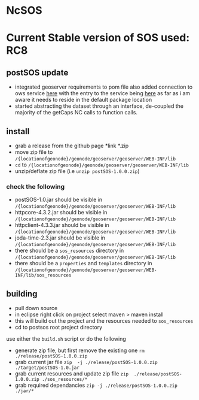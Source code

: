 # NcSOS
Current Stable version of SOS used: **RC8**
=======
## postSOS update

* integrated geoserver requirements to pom file also added connection to ows service [here](https://github.com/birdage/ncSOS/blob/postsos/src/main/java/applicationContext.xml) with the entry to the service being [here](https://github.com/birdage/ncSOS/blob/postsos/src/main/java/sos_entry.java) as far as i am aware it needs to reside in the default package location
* started abstracting the dataset through an interface, de-coupled the majority of the getCaps NC calls to function calls.

## install
* grab a release from the github page *link *.zip
* move zip file to ```/{locationofgeonode}/geonode/geoserver/geoserver/WEB-INF/lib```
* ```cd``` to ```/{locationofgeonode}/geonode/geoserver/geoserver/WEB-INF/lib```
* unzip/deflate zip file (i.e ```unzip postSOS-1.0.0.zip```)

### check the following
* postSOS-1.0.jar should be visible in ```/{locationofgeonode}/geonode/geoserver/geoserver/WEB-INF/lib```
* httpcore-4.3.2.jar should be visible in ```/{locationofgeonode}/geonode/geoserver/geoserver/WEB-INF/lib```
* httpclient-4.3.3.jar should be visible in ```/{locationofgeonode}/geonode/geoserver/geoserver/WEB-INF/lib```
* joda-time-2.3.jar should be visible in ```/{locationofgeonode}/geonode/geoserver/geoserver/WEB-INF/lib```
* there should be a ```sos_resources``` directory in ```/{locationofgeonode}/geonode/geoserver/geoserver/WEB-INF/lib```
* there should be a ```properties``` and ```templates``` directory in ```/{locationofgeonode}/geonode/geoserver/geoserver/WEB-INF/lib/sos_resources```

## building
* pull down source
* in eclipse right click on project select maven > maven install
* this will build out the project and the resources needed to ```sos_resources```
* cd to postsos root project directory

use either the ```build.sh``` script or do the following
* generate zip file, but first remove the existing one ```rm ./release/postSOS-1.0.0.zip```
* grab current jar file ```zip  -j ./release/postSOS-1.0.0.zip ./target/postSOS-1.0.jar```  
* grab current resources and update zip file ```zip  ./release/postSOS-1.0.0.zip ./sos_resources/*```
* grab required dependancies ```zip -j ./release/postSOS-1.0.0.zip ./jar/*```



